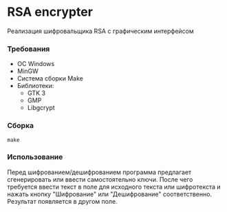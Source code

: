 # RSA encrypter

Реализация шифровальщика RSA с графическим интерфейсом

### Требования
+ ОС Windows
+ MinGW
+ Система сборки Make
+ Библиотеки:
    - GTK 3
    - GMP
    - Libgcrypt

### Сборка
`make`

### Использование
Перед шифрованием/дешифрованием программа предлагает сгенерировать или
ввести самостоятельно ключи. После чего требуется ввести текст в поле
для исходного текста или шифротекста и нажать кнопку "Шифрование" или
"Дешифрование" соответственно. Результат появляется в другом поле.
